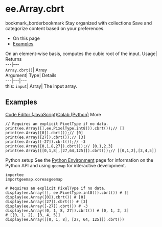  
#  ee.Array.cbrt 
bookmark_borderbookmark Stay organized with collections  Save and categorize content based on your preferences.
  * On this page
  * [Examples](https://developers.google.com/earth-engine/apidocs/ee-array-cbrt#examples)


On an element-wise basis, computes the cubic root of the input. 
Usage| Returns  
---|---  
`Array.cbrt()`| Array  
Argument| Type| Details  
---|---|---  
this: `input`| Array| The input array.  
## Examples
[Code Editor (JavaScript)](https://developers.google.com/earth-engine/apidocs/ee-array-cbrt#code-editor-javascript-sample)[Colab (Python)](https://developers.google.com/earth-engine/apidocs/ee-array-cbrt#colab-python-sample) More
```
// Requires an explicit PixelType if no data.
print(ee.Array([],ee.PixelType.int8()).cbrt());// []
print(ee.Array([0]).cbrt());// [0]
print(ee.Array([27]).cbrt());// [3]
print(ee.Array([-27]).cbrt());// -3
print(ee.Array([0,1,8,27]).cbrt());// [0,1,2,3]
print(ee.Array([[0,1,8],[27,64,125]]).cbrt());// [[0,1,2],[3,4,5]]
```
Python setup
See the [ Python Environment](https://developers.google.com/earth-engine/guides/python_install) page for information on the Python API and using `geemap` for interactive development.
```
importee
importgeemap.coreasgeemap
```
```
# Requires an explicit PixelType if no data.
display(ee.Array([], ee.PixelType.int8()).cbrt()) # []
display(ee.Array([0]).cbrt()) # [0]
display(ee.Array([27]).cbrt()) # [3]
display(ee.Array([-27]).cbrt()) # -3
display(ee.Array([0, 1, 8, 27]).cbrt()) # [0, 1, 2, 3]
# [[0, 1, 2], [3, 4, 5]]
display(ee.Array([[0, 1, 8], [27, 64, 125]]).cbrt())
```

